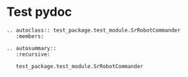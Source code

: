 # Test pydoc

```eval_rst
.. autoclass:: test_package.test_module.SrRobotCommander
   :members:
```

```eval_rst
.. autosummary::
   :recursive:
   
   test_package.test_module.SrRobotCommander
```
